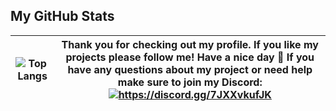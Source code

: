 ## My GitHub Stats

| ![Top Langs](https://github-readme-stats.vercel.app/api/top-langs/?username=SleepyFish-YT&count_private=true&include_all_commits=false&card_width=100&title_color=EEEEEE&line_height=27&text_color=DDDDDD&bg_color=282828) | Thank you for checking out my profile. If you like my projects please follow me! Have a nice day 💝 If you have any questions about my project or need help make sure to join my Discord: <br><a href="https://discord.gg/7JXXvkufJK"><img src="https://invidget.switchblade.xyz/7JXXvkufJK" alt="https://discord.gg/7JXXvkufJK"/></a> |
| ----------------------------------------------------------------------------------------------------------------------------------------------------------------------- | -------------------------------------------------------------------------------------------------------------------------- |
